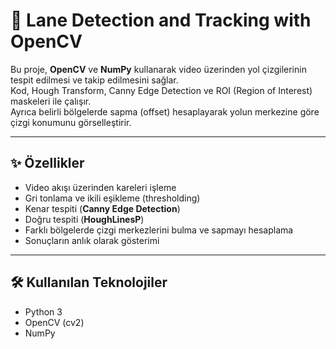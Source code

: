 # 🚗 Lane Detection and Tracking with OpenCV

Bu proje, **OpenCV** ve **NumPy** kullanarak video üzerinden yol çizgilerinin tespit edilmesi ve takip edilmesini sağlar.  
Kod, Hough Transform, Canny Edge Detection ve ROI (Region of Interest) maskeleri ile çalışır.  
Ayrıca belirli bölgelerde sapma (offset) hesaplayarak yolun merkezine göre çizgi konumunu görselleştirir.

---

## ✨ Özellikler
- Video akışı üzerinden kareleri işleme
- Gri tonlama ve ikili eşikleme (thresholding)
- Kenar tespiti (**Canny Edge Detection**)
- Doğru tespiti (**HoughLinesP**)
- Farklı bölgelerde çizgi merkezlerini bulma ve sapmayı hesaplama
- Sonuçların anlık olarak gösterimi

---

## 🛠️ Kullanılan Teknolojiler
- Python 3
- OpenCV (cv2)
- NumPy
